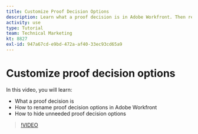```yaml
---
title: Customize Proof Decision Options
description: Learn what a proof decision is in Adobe Workfront. Then rename the proof decision options and hide unneeded options in the proofing system setups.
activity: use
type: Tutorial
team: Technical Marketing
kt: 8827
exl-id: 947a67cd-e9bd-472a-af40-33ec93cd65a9
---
```

# Customize proof decision options

In this video, you will learn:

* What a proof decision is
* How to rename proof decision options in Adobe Workfront
* How to hide unneeded proof decision options

>[!VIDEO](https://video.tv.adobe.com/v/335127/?quality=12)

<!--
Lean More URLs
-->
